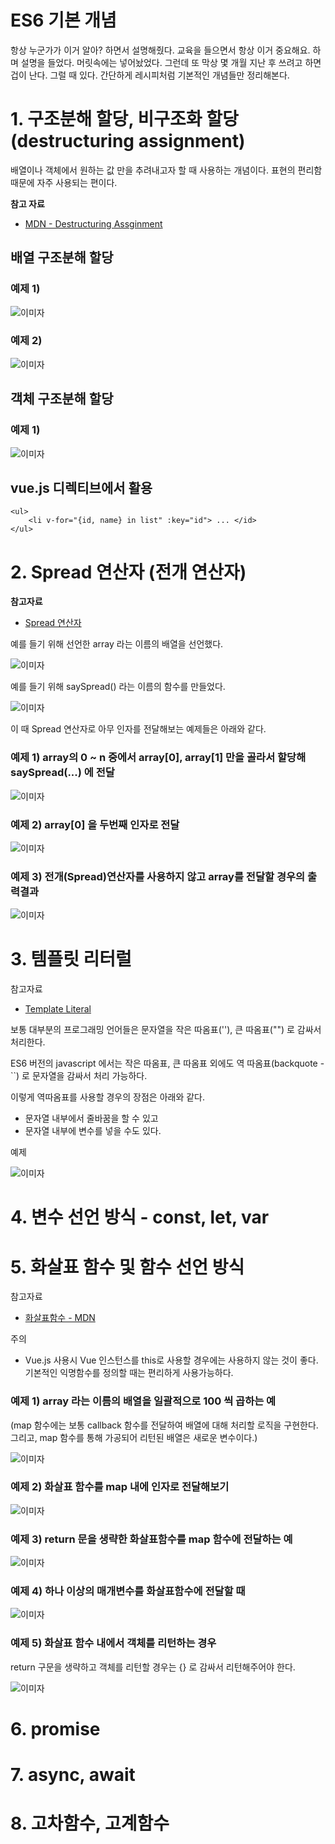 # ES6 기본 개념

항상 누군가가 이거 알아? 하면서 설명해줬다. 교육을 들으면서 항상 이거 중요해요. 하며 설명을 들었다. 머릿속에는 넣어놨었다. 그런데 또 막상 몇 개월 지난 후 쓰려고 하면 겁이 난다. 그럴 때 있다. 간단하게 레시피처럼 기본적인 개념들만 정리해본다. 

# 1. 구조분해 할당, 비구조화 할당 (destructuring assignment)

배열이나 객체에서 원하는 값 만을 추려내고자 할 때 사용하는 개념이다. 표현의 편리함 때문에 자주 사용되는 편이다.

**참고 자료**

- [MDN - Destructuring Assginment](https://developer.mozilla.org/ko/docs/Web/JavaScript/Reference/Operators/Destructuring_assignment)

## 배열 구조분해 할당

### 예제 1)

![이미자](./img/DESTRUCTURING_ARRAY_1.png)

  

### 예제 2)

![이미자](./img/DESTRUCTURING_ARRAY_2.png)

  

## 객체 구조분해 할당

### 예제 1)

![이미자](./img/DESTRUCTURING_OBJECT.png)

  

## vue.js 디렉티브에서 활용

```vue
<ul>
    <li v-for="{id, name} in list" :key="id"> ... </id>
</ul>
```



# 2. Spread 연산자 (전개 연산자)

**참고자료**

- [Spread 연산자](https://developer.mozilla.org/ko/docs/Web/JavaScript/Reference/Operators/Spread_syntax)



예를 들기 위해 선언한 array 라는 이름의 배열을 선언했다.

![이미자](./img/SPREAD_EXAMPLE_DATA.png)

  

예를 들기 위해 saySpread() 라는 이름의 함수를 만들었다.

![이미자](./img/SPREAD_1.png)

이 때 Spread 연산자로 아무 인자를 전달해보는 예제들은 아래와 같다.  

  

### 예제 1) array의 0 ~ n 중에서 array[0], array[1] 만을 골라서 할당해 saySpread(...) 에 전달

![이미자](./img/SPREAD_2.png)

  

### 예제 2) array[0] 을 두번째 인자로 전달

![이미자](./img/SPREAD_3.png)



### 예제 3) 전개(Spread)연산자를 사용하지 않고 array를 전달할 경우의 출력결과

![이미자](./img/SPREAD_4.png)



# 3. 템플릿 리터럴

참고자료

- [Template Literal](https://developer.mozilla.org/ko/docs/Web/JavaScript/Reference/Template_literals)

보통 대부분의 프로그래밍 언어들은 문자열을 작은 따옴표(''), 큰 따옴표("") 로 감싸서 처리한다.  

ES6 버전의 javascript 에서는 작은 따옴표, 큰 따옴표 외에도 역 따옴표(backquote - ``) 로 문자열을 감싸서 처리 가능하다.  

이렇게 역따옴표를 사용할 경우의 장점은 아래와 같다.  

- 문자열 내부에서 줄바꿈을 할 수 있고
- 문자열 내부에 변수를 넣을 수도 있다.

  

예제

![이미자](./img/TEMPLATE_LITERAL_1.png)

  

# 4. 변수 선언 방식 - const, let, var

  

# 5. 화살표 함수 및 함수 선언 방식

참고자료

- [화살표함수 - MDN](https://developer.mozilla.org/ko/docs/Web/JavaScript/Reference/Functions/%EC%95%A0%EB%A1%9C%EC%9A%B0_%ED%8E%91%EC%85%98
)

  

주의

- Vue.js 사용시 Vue 인스턴스를 this로 사용할 경우에는 사용하지 않는 것이 좋다. 기본적인 익명함수를 정의할 때는 편리하게 사용가능하다.

  

### 예제 1) array 라는 이름의 배열을 일괄적으로 100 씩 곱하는 예

(map 함수에는 보통 callback 함수를 전달하여 배열에 대해 처리할 로직을 구현한다. 그리고, map 함수를 통해 가공되어 리턴된 배열은 새로운 변수이다.)

![이미자](./img/ARROW_EXAMPLE_1.png)

  

### 예제 2) 화살표 함수를 map 내에 인자로 전달해보기

![이미자](./img/ARROW_EXAMPLE_2.png)

  

### 예제 3) return 문을 생략한 화살표함수를 map 함수에 전달하는 예

![이미자](./img/ARROW_EXAMPLE_3.png)

  

### 예제 4) 하나 이상의 매개변수를 화살표함수에 전달할 때

![이미자](./img/ARROW_EXAMPLE_4.png)

  

### 예제 5) 화살표 함수 내에서 객체를 리턴하는 경우

return 구문을 생략하고 객체를 리턴할 경우는 {} 로 감싸서 리턴해주어야 한다.  

![이미자](./img/ARROW_EXAMPLE_5.png)



# 6. promise

  

# 7. async, await



# 8. 고차함수, 고계함수
